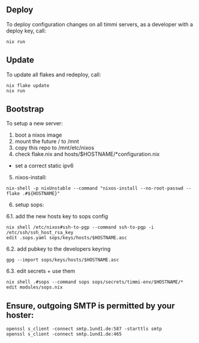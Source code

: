 ## Deploy

To deploy configuration changes on all timmi servers, as a developer with a deploy key, call:

```shell
nix run
```

## Update

To update all flakes and redeploy, call:

```shell
nix flake update
nix run
```

## Bootstrap

To setup a new server:
1. boot a nixos image
2. mount the future / to /mnt
3. copy this repo to /mnt/etc/nixos
4. check flake.nix and hosts/$HOSTNAME/\*configuration.nix
  - set a correct static ipv6
5. nixos-install:

```shell
nix-shell -p nixUnstable --command "nixos-install --no-root-passwd --flake .#${HOSTNAME}"
```

6. setup sops:

6.1. add the new hosts key to sops config

```shell
nix shell /etc/nixos#ssh-to-pgp --command ssh-to-pgp -i /etc/ssh/ssh_host_rsa_key
edit .sops.yaml sops/keys/hosts/$HOSTNAME.asc
```

6.2. add pubkey to the developers keyring
```shell
gpg --import sops/keys/hosts/$HOSTNAME.asc
```

6.3. edit secrets + use them

```shell
nix shell .#sops --command sops sops/secrets/timmi-env/$HOSTNAME/*
edit modules/sops.nix
```

## Ensure, outgoing SMTP is permitted by your hoster:

```shell
openssl s_client -connect smtp.1und1.de:587 -starttls smtp
openssl s_client -connect smtp.1und1.de:465
```
